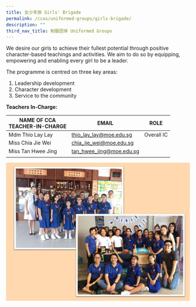 ```yaml
---
title: 女少年旅 Girls' Brigade
permalink: /ccas/uniformed-groups/girls-brigade/
description: ""
third_nav_title: 制服团体 Uniformed Groups
---
```

We desire our girls to achieve their fullest potential through positive character-based teachings and activities. We aim to do so by equipping, empowering and enabling every girl to be a leader.

The programme is centred on three key areas: 
1. Leadership development
2. Character development
3. Service to the community  

**Teachers In-Charge:**

| NAME OF CCA<br>TEACHER-IN-CHARGE | EMAIL | ROLE |
|---|---|---|
| Mdm Thio Lay Lay | thio_lay_lay@moe.edu.sg | Overall IC |
| Miss Chia Jie Wei | chia_jie_wei@moe.edu.sg |   |
| Miss Tan Hwee Jing | tan_hwee_jing@moe.edu.sg |   |
| | | |

![](/images/Slide20.jpg)